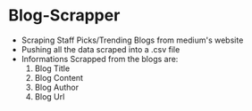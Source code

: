 # Blog-Scrapper
- Scraping Staff Picks/Trending Blogs from medium's website
- Pushing all the data scraped into a .csv file 
- Informations Scrapped from the blogs are:
  1) Blog Title
  2) Blog Content
  3) Blog Author
  4) Blog Url
